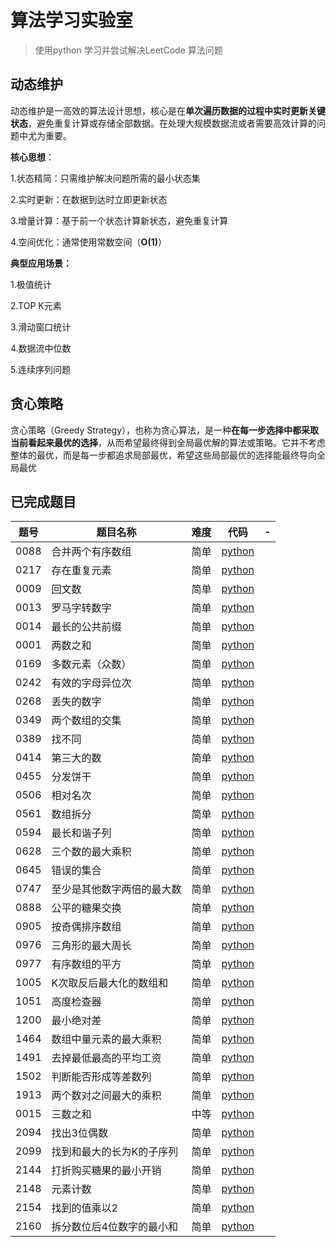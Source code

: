 # 算法学习实验室

> 使用python 学习并尝试解决LeetCode 算法问题



## 动态维护

动态维护是一高效的算法设计思想，核心是在**单次遍历数据的过程中实时更新关键状态**，避免重复计算或存储全部数据。在处理大规模数据流或者需要高效计算的问题中尤为重要。

**核心思想**：

1.状态精简：只需维护解决问题所需的最小状态集

2.实时更新：在数据到达时立即更新状态

3.增量计算：基于前一个状态计算新状态，避免重复计算

4.空间优化：通常使用常数空间（**O(1)**）

**典型应用场景：**

1.极值统计

2.TOP K元素

3.滑动窗口统计

4.数据流中位数

5.连续序列问题

## 贪心策略

贪心策略（Greedy Strategy），也称为贪心算法，是一种**在每一步选择中都采取当前看起来最优的选择**，从而希望最终得到全局最优解的算法或策略。它并不考虑整体的最优，而是每一步都追求局部最优，希望这些局部最优的选择能最终导向全局最优 

## 已完成题目

| 题号   | 题目名称          | 难度  | 代码                                                                                                                                   | -   |
| ---- | ------------- | --- | ------------------------------------------------------------------------------------------------------------------------------------ | --- |
| 0088 | 合并两个有序数组      | 简单  | [python](https://github.com/Biophilia18/algorithms_lab/tree/main/leetcode/p088_merge_sorted_array.py)                                |     |
| 0217 | 存在重复元素        | 简单  | [python](https://github.com/Biophilia18/algorithms_lab/tree/main/leetcode/p0217_contains_duplicate.py)                               |     |
| 0009 | 回文数           | 简单  | [python](https://github.com/Biophilia18/algorithms_lab/tree/main/leetcode/p0009_palindrome_number.py)                                |     |
| 0013 | 罗马字转数字        | 简单  | [python](https://github.com/Biophilia18/algorithms_lab/tree/main/leetcode/p0013_roman_to_int.py)                                     |     |
| 0014 | 最长的公共前缀       | 简单  | [python](https://github.com/Biophilia18/algorithms_lab/tree/main/leetcode/p0014_longest_common_prefix.py)                            |     |
| 0001 | 两数之和          | 简单  | [python](https://github.com/Biophilia18/algorithms_lab/tree/main/leetcode/p0001_two_sum.py)                                          |     |
| 0169 | 多数元素（众数）      | 简单  | [python](https://github.com/Biophilia18/algorithms_lab/tree/main/leetcode/p0169_majority_element.py)                                 |     |
| 0242 | 有效的字母异位次      | 简单  | [python](https://github.com/Biophilia18/algorithms_lab/tree/main/leetcode/p0242_valid_anagram.py)                                    |     |
| 0268 | 丢失的数字         | 简单  | [python](https://github.com/Biophilia18/algorithms_lab/tree/main/leetcode/p0268_missing_number.py)                                   |     |
| 0349 | 两个数组的交集       | 简单  | [python](https://github.com/Biophilia18/algorithms_lab/tree/main/leetcode/p0349_intersection_of_two_array.py)                        |     |
| 0389 | 找不同           | 简单  | [python](https://github.com/Biophilia18/algorithms_lab/tree/main/leetcode/p0389_find_difference.py)                                  |     |
| 0414 | 第三大的数         | 简单  | [python](https://github.com/Biophilia18/algorithms_lab/tree/main/leetcode/p0414_third_maximum_number.py)                             |     |
| 0455 | 分发饼干          | 简单  | [python](https://github.com/Biophilia18/algorithms_lab/tree/main/leetcode/p0455_assign_cookies.py)                                   |     |
| 0506 | 相对名次          | 简单  | [python](https://github.com/Biophilia18/algorithms_lab/tree/main/leetcode/p0506_relative_ranks.py)                                   |     |
| 0561 | 数组拆分          | 简单  | [python](https://github.com/Biophilia18/algorithms_lab/tree/main/leetcode/p0561_array_partition.py)                                  |     |
| 0594 | 最长和谐子列        | 简单  | [python](https://github.com/Biophilia18/algorithms_lab/tree/main/leetcode/p0594_longest_harmonious_sussequence.py)                   |     |
| 0628 | 三个数的最大乘积      | 简单  | [python](https://github.com/Biophilia18/algorithms_lab/tree/main/leetcode/p0628_maximum_product_of_three_numbers.py)                 |     |
| 0645 | 错误的集合         | 简单  | [python](https://github.com/Biophilia18/algorithms_lab/tree/main/leetcode/p0645_set_mismatch.py)                                     |     |
| 0747 | 至少是其他数字两倍的最大数 | 简单  | [python](https://github.com/Biophilia18/algorithms_lab/tree/main/leetcode/p0747_largest_num_at_least_twice_of_others.py)             |     |
| 0888 | 公平的糖果交换       | 简单  | [python](https://github.com/Biophilia18/algorithms_lab/tree/main/leetcode/p0888_fair_candy_swap.py)                                  |     |
| 0905 | 按奇偶排序数组       | 简单  | [python](https://github.com/Biophilia18/algorithms_lab/tree/main/leetcode/p0905_sort_array_by_parity.py)                             |     |
| 0976 | 三角形的最大周长      | 简单  | [python](https://github.com/Biophilia18/algorithms_lab/tree/main/leetcode/p0976_largest_perimeter_triangle.py)                       |     |
| 0977 | 有序数组的平方       | 简单  | [python](https://github.com/Biophilia18/algorithms_lab/tree/main/leetcode/p0977_squares_of_sorted_array.py.py)                       |     |
| 1005 | K次取反后最大化的数组和  | 简单  | [python](https://github.com/Biophilia18/algorithms_lab/tree/main/leetcode/p1005_maximum_sum_of_array_after_k_negations.py)           |     |
| 1051 | 高度检查器         | 简单  | [python](https://github.com/Biophilia18/algorithms_lab/tree/main/leetcode/p1051_height_checkr.py)                                    |     |
| 1200 | 最小绝对差         | 简单  | [python](https://github.com/Biophilia18/algorithms_lab/tree/main/leetcode/p1200_minimum_absolute_difference.py)                      |     |
| 1464 | 数组中量元素的最大乘积   | 简单  | [python](https://github.com/Biophilia18/algorithms_lab/tree/main/leetcode/p1464_maximum_product_of_two_elements_in_array.py)         |     |
| 1491 | 去掉最低最高的平均工资   | 简单  | [python](https://github.com/Biophilia18/algorithms_lab/tree/main/leetcode/p1491_average_salary_excluding_maximum_and_minimum.py)     |     |
| 1502 | 判断能否形成等差数列    | 简单  | [python](https://github.com/Biophilia18/algorithms_lab/tree/main/leetcode/p1502_make_arithmetic_progression_from_sequence.py)        |     |
| 1913 | 两个数对之间最大的乘积   | 简单  | [python](https://github.com/Biophilia18/algorithms_lab/tree/main/leetcode/p1913_maximum_product_of_two_pairs.py)                     |     |
| 0015 | 三数之和          | 中等  | [python](https://github.com/Biophilia18/algorithms_lab/tree/main/leetcode/p0015_sum_of_3_nums.py)                                    |     |
| 2094 | 找出3位偶数        | 简单  | [python](https://github.com/Biophilia18/algorithms_lab/tree/main/leetcode/p2094_find_three_even_nums.py)                             |     |
| 2099 | 找到和最大的长为K的子序列 | 简单  | [python](https://github.com/Biophilia18/algorithms_lab/tree/main/leetcode/p2099_find_subsequence_of_length_k_with_largest_sum.py)    |     |
| 2144 | 打折购买糖果的最小开销   | 简单  | [python](https://github.com/Biophilia18/algorithms_lab/tree/main/leetcode/p2144_minimum_cost_of_buying_candies.py)                   |     |
| 2148 | 元素计数          | 简单  | [python](https://github.com/Biophilia18/algorithms_lab/tree/main/leetcode/p2148_count_element_with_smaller_and_greater.py)           |     |
| 2154 | 找到的值乘以2       | 简单  | [python](https://github.com/Biophilia18/algorithms_lab/tree/main/leetcode/p2154_find_final_value.py)                                 |     |
| 2160 | 拆分数位后4位数字的最小和 | 简单  | [python](https://github.com/Biophilia18/algorithms_lab/tree/main/leetcode/p2160_minimum_sum_of_four_digits_splitting_from_number.py) |     |


